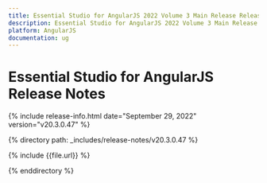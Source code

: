 ```yaml
---
title: Essential Studio for AngularJS 2022 Volume 3 Main Release Release Notes  
description: Essential Studio for AngularJS 2022 Volume 3 Main Release Release Notes  
platform: AngularJS
documentation: ug
---
```


# Essential Studio for AngularJS  Release Notes  

{% include release-info.html date="September 29, 2022"  version="v20.3.0.47" %} 

{% directory path: _includes/release-notes/v20.3.0.47 %}

{% include {{file.url}} %}

{% enddirectory %}